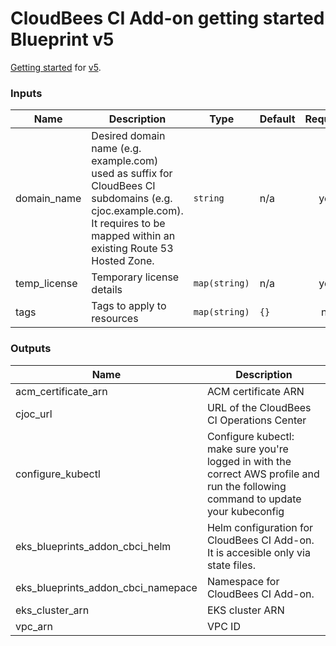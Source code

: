 # CloudBees CI Add-on getting started Blueprint v5

[Getting started](../README.md) for [v5](https://github.com/aws-ia/terraform-aws-eks-blueprints/tree/v5.0.0).

<!-- BEGIN_TF_DOCS -->
### Inputs

| Name | Description | Type | Default | Required |
|------|-------------|------|---------|:--------:|
| domain_name | Desired domain name (e.g. example.com) used as suffix for CloudBees CI subdomains (e.g. cjoc.example.com). It requires to be mapped within an existing Route 53 Hosted Zone. | `string` | n/a | yes |
| temp_license | Temporary license details | `map(string)` | n/a | yes |
| tags | Tags to apply to resources | `map(string)` | `{}` | no |

### Outputs

| Name | Description |
|------|-------------|
| acm_certificate_arn | ACM certificate ARN |
| cjoc_url | URL of the CloudBees CI Operations Center |
| configure_kubectl | Configure kubectl: make sure you're logged in with the correct AWS profile and run the following command to update your kubeconfig |
| eks_blueprints_addon_cbci_helm | Helm configuration for CloudBees CI Add-on. It is accesible only via state files. |
| eks_blueprints_addon_cbci_namepace | Namespace for CloudBees CI Add-on. |
| eks_cluster_arn | EKS cluster ARN |
| vpc_arn | VPC ID |
<!-- END_TF_DOCS -->